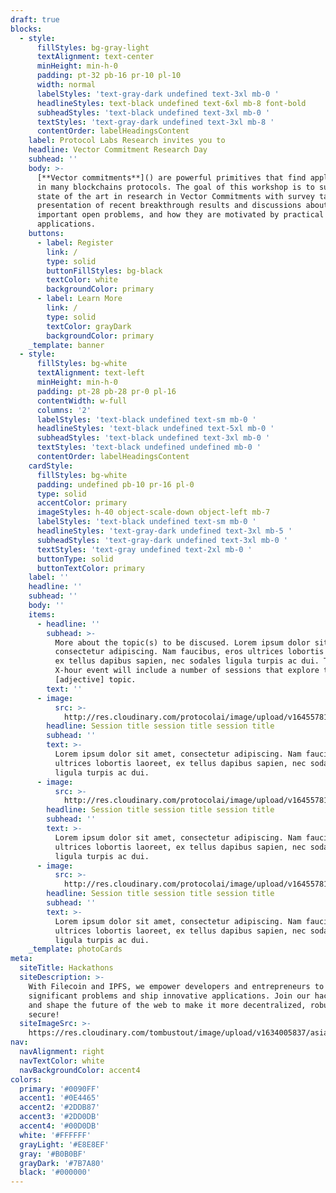 ```yaml
---
draft: true
blocks:
  - style:
      fillStyles: bg-gray-light
      textAlignment: text-center
      minHeight: min-h-0
      padding: pt-32 pb-16 pr-10 pl-10
      width: normal
      labelStyles: 'text-gray-dark undefined text-3xl mb-0 '
      headlineStyles: text-black undefined text-6xl mb-8 font-bold
      subheadStyles: 'text-black undefined text-3xl mb-0 '
      textStyles: 'text-gray-dark undefined text-3xl mb-8 '
      contentOrder: labelHeadingsContent
    label: Protocol Labs Research invites you to
    headline: Vector Commitment Research Day
    subhead: ''
    body: >-
      [**Vector commitments**]() are powerful primitives that find applications
      in many blockchains protocols. The goal of this workshop is to survey the
      state of the art in research in Vector Commitments with survey talks, the
      presentation of recent breakthrough results and discussions about the
      important open problems, and how they are motivated by practical
      applications.
    buttons:
      - label: Register
        link: /
        type: solid
        buttonFillStyles: bg-black
        textColor: white
        backgroundColor: primary
      - label: Learn More
        link: /
        type: solid
        textColor: grayDark
        backgroundColor: primary
    _template: banner
  - style:
      fillStyles: bg-white
      textAlignment: text-left
      minHeight: min-h-0
      padding: pt-28 pb-28 pr-0 pl-16
      contentWidth: w-full
      columns: '2'
      labelStyles: 'text-black undefined text-sm mb-0 '
      headlineStyles: 'text-black undefined text-5xl mb-0 '
      subheadStyles: 'text-black undefined text-3xl mb-0 '
      textStyles: 'text-black undefined undefined mb-0 '
      contentOrder: labelHeadingsContent
    cardStyle:
      fillStyles: bg-white
      padding: undefined pb-10 pr-16 pl-0
      type: solid
      accentColor: primary
      imageStyles: h-40 object-scale-down object-left mb-7
      labelStyles: 'text-black undefined text-sm mb-0 '
      headlineStyles: 'text-gray-dark undefined text-3xl mb-5 '
      subheadStyles: 'text-gray-dark undefined text-3xl mb-0 '
      textStyles: 'text-gray undefined text-2xl mb-0 '
      buttonType: solid
      buttonTextColor: primary
    label: ''
    headline: ''
    subhead: ''
    body: ''
    items:
      - headline: ''
        subhead: >-
          More about the topic(s) to be discused. Lorem ipsum dolor sit amet,
          consectetur adipiscing. Nam faucibus, eros ultrices lobortis laoreet,
          ex tellus dapibus sapien, nec sodales ligula turpis ac dui. This
          X-hour event will include a number of sessions that explore this
          [adjective] topic.
        text: ''
      - image:
          src: >-
            http://res.cloudinary.com/protocolai/image/upload/v1645578173/cryptonet/gray-placeholder-sm_cusbl6.png
        headline: Session title session title session title
        subhead: ''
        text: >-
          Lorem ipsum dolor sit amet, consectetur adipiscing. Nam faucibus, eros
          ultrices lobortis laoreet, ex tellus dapibus sapien, nec sodales
          ligula turpis ac dui.
      - image:
          src: >-
            http://res.cloudinary.com/protocolai/image/upload/v1645578173/cryptonet/gray-placeholder-sm_cusbl6.png
        headline: Session title session title session title
        subhead: ''
        text: >-
          Lorem ipsum dolor sit amet, consectetur adipiscing. Nam faucibus, eros
          ultrices lobortis laoreet, ex tellus dapibus sapien, nec sodales
          ligula turpis ac dui.
      - image:
          src: >-
            http://res.cloudinary.com/protocolai/image/upload/v1645578173/cryptonet/gray-placeholder-sm_cusbl6.png
        headline: Session title session title session title
        subhead: ''
        text: >-
          Lorem ipsum dolor sit amet, consectetur adipiscing. Nam faucibus, eros
          ultrices lobortis laoreet, ex tellus dapibus sapien, nec sodales
          ligula turpis ac dui.
    _template: photoCards
meta:
  siteTitle: Hackathons
  siteDescription: >-
    With Filecoin and IPFS, we empower developers and entrepreneurs to solve
    significant problems and ship innovative applications. Join our hackathons
    and shape the future of the web to make it more decentralized, robust, and
    secure!
  siteImageSrc: >-
    https://res.cloudinary.com/tombustout/image/upload/v1634005837/asia-hackathon-hero_isb8ak.png
nav:
  navAlignment: right
  navTextColor: white
  navBackgroundColor: accent4
colors:
  primary: '#0090FF'
  accent1: '#0E4465'
  accent2: '#2DDB87'
  accent3: '#2DD0DB'
  accent4: '#00D0DB'
  white: '#FFFFFF'
  grayLight: '#E8E8EF'
  gray: '#B0B0BF'
  grayDark: '#7B7A80'
  black: '#000000'
---
```


